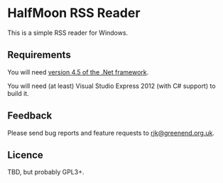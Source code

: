 HalfMoon RSS Reader
===================

This is a simple RSS reader for Windows.

Requirements
------------

You will need [version 4.5 of the .Net framework](http://www.microsoft.com/en-US/download/details.aspx?id=30653).

You will need (at least) Visual Studio Express 2012 (with C# support) to build it.

Feedback
--------

Please send bug reports and feature requests to rjk@greenend.org.uk.

Licence
-------

TBD, but probably GPL3+.
